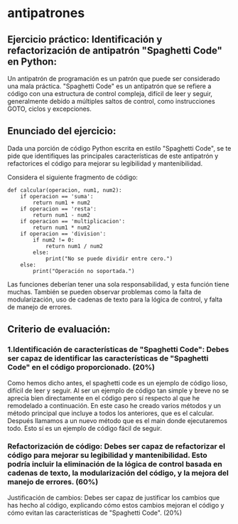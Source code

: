 # antipatrones


## Ejercicio práctico: Identificación y refactorización de antipatrón "Spaghetti Code" en Python:

Un antipatrón de programación es un patrón que puede ser considerado una mala práctica. "Spaghetti Code" es un antipatrón que se refiere a código con una estructura de control compleja, difícil de leer y seguir, generalmente debido a múltiples saltos de control, como instrucciones GOTO, ciclos y excepciones.

## Enunciado del ejercicio:

Dada una porción de código Python escrita en estilo "Spaghetti Code", se te pide que identifiques las principales características de este antipatrón y refactorices el código para mejorar su legibilidad y mantenibilidad.

Considera el siguiente fragmento de código:

``` 
def calcular(operacion, num1, num2):
    if operacion == 'suma':
        return num1 + num2
    if operacion == 'resta':
        return num1 - num2
    if operacion == 'multiplicacion':
        return num1 * num2
    if operacion == 'division':
        if num2 != 0:
            return num1 / num2
        else:
            print("No se puede dividir entre cero.")
    else:
        print("Operación no soportada.")

```
Las funciones deberían tener una sola responsabilidad, y esta función tiene muchas. También se pueden observar problemas como la falta de modularización, uso de cadenas de texto para la lógica de control, y falta de manejo de errores.

## Criterio de evaluación:

### 1.Identificación de características de "Spaghetti Code": Debes ser capaz de identificar las características de "Spaghetti Code" en el código proporcionado. (20%)
Como hemos dicho antes, el spaghetti code es un ejemplo de código lioso, difícil de leer y seguir. Al ser un ejemplo de código tan simple y breve no se aprecia bien directamente en el código pero sí respecto al que he remodelado a continuación. En este caso he creado varios métodos y un método principal que incluye a todos los anteriores, que es el calcular. Después llamamos a un nuevo método que es el main donde ejecutaremos todo. Esto sí es un ejemplo de código fácil de seguir.

### Refactorización de código: Debes ser capaz de refactorizar el código para mejorar su legibilidad y mantenibilidad. Esto podría incluir la eliminación de la lógica de control basada en cadenas de texto, la modularización del código, y la mejora del manejo de errores. (60%)


Justificación de cambios: Debes ser capaz de justificar los cambios que has hecho al código, explicando cómo estos cambios mejoran el código y cómo evitan las características de "Spaghetti Code". (20%)
